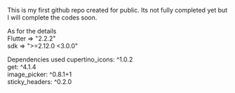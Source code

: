 This is my first github repo created for public. 
Its not fully completed yet but I will complete the codes soon. 

As for the details <br>
  Flutter => "2.2.2" <br>
  sdk => ">=2.12.0 <3.0.0"
 
Dependencies used
  cupertino_icons: ^1.0.2 <br>
  get: ^4.1.4 <br>
  image_picker: ^0.8.1+1 <br>
  sticky_headers: ^0.2.0 <br>
